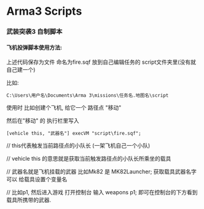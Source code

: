 # Arma3 Scripts

### 武装突袭3 自制脚本 

#### 飞机投弹脚本使用方法:

上述代码保存为文件 命名为fire.sqf 放到自己编辑任务的 script文件夹里(没有就自己建一个)

比如:

`C:\Users\用户名\Documents\Arma 3\missions\任务名.地图名\script`

使用时 比如创建个飞机, 给它一个 路径点 "移动"

然后在"移动" 的 执行栏里写入

```[vehicle this, "武器名"] execVM "script\fire.sqf";```

// this代表触发当前路径点的小队长 (一架飞机自己一个小队)

// vehicle this 的意思就是获取当前触发路径点的小队长所乘坐的载具

// 武器名就是飞机挂载的武器 比如Mk82 是 MK82Launcher; 获取载具武器名字可以 给载具设置个变量名

// 比如p1, 然后进入游戏 打开控制台 输入 weapons p1; 即可在控制台的下方看到载具所携带的武器.

